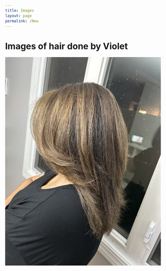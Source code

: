 ```yaml
---
title: Images
layout: page
permalink: /New
---
```




<div>
<h1>Images of hair done by Violet</h1>
<img src="_pictures/IMG_0565.jpg" alt="Hair">

</div>